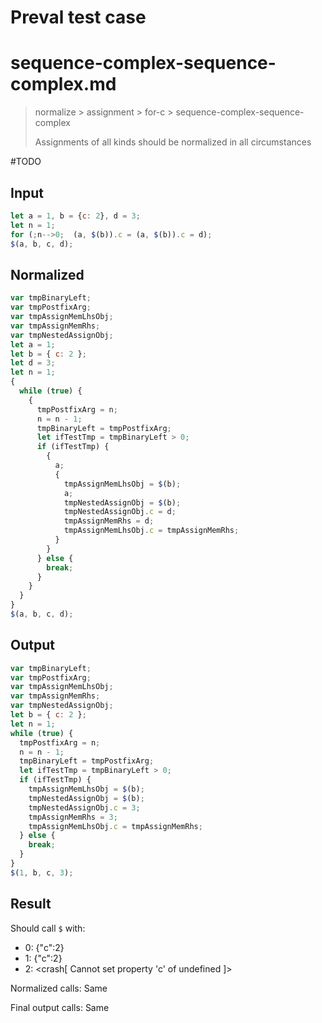 # Preval test case

# sequence-complex-sequence-complex.md

> normalize > assignment > for-c > sequence-complex-sequence-complex
>
> Assignments of all kinds should be normalized in all circumstances

#TODO

## Input

`````js filename=intro
let a = 1, b = {c: 2}, d = 3;
let n = 1;
for (;n-->0;  (a, $(b)).c = (a, $(b)).c = d);
$(a, b, c, d);
`````

## Normalized

`````js filename=intro
var tmpBinaryLeft;
var tmpPostfixArg;
var tmpAssignMemLhsObj;
var tmpAssignMemRhs;
var tmpNestedAssignObj;
let a = 1;
let b = { c: 2 };
let d = 3;
let n = 1;
{
  while (true) {
    {
      tmpPostfixArg = n;
      n = n - 1;
      tmpBinaryLeft = tmpPostfixArg;
      let ifTestTmp = tmpBinaryLeft > 0;
      if (ifTestTmp) {
        {
          a;
          {
            tmpAssignMemLhsObj = $(b);
            a;
            tmpNestedAssignObj = $(b);
            tmpNestedAssignObj.c = d;
            tmpAssignMemRhs = d;
            tmpAssignMemLhsObj.c = tmpAssignMemRhs;
          }
        }
      } else {
        break;
      }
    }
  }
}
$(a, b, c, d);
`````

## Output

`````js filename=intro
var tmpBinaryLeft;
var tmpPostfixArg;
var tmpAssignMemLhsObj;
var tmpAssignMemRhs;
var tmpNestedAssignObj;
let b = { c: 2 };
let n = 1;
while (true) {
  tmpPostfixArg = n;
  n = n - 1;
  tmpBinaryLeft = tmpPostfixArg;
  let ifTestTmp = tmpBinaryLeft > 0;
  if (ifTestTmp) {
    tmpAssignMemLhsObj = $(b);
    tmpNestedAssignObj = $(b);
    tmpNestedAssignObj.c = 3;
    tmpAssignMemRhs = 3;
    tmpAssignMemLhsObj.c = tmpAssignMemRhs;
  } else {
    break;
  }
}
$(1, b, c, 3);
`````

## Result

Should call `$` with:
 - 0: {"c":2}
 - 1: {"c":2}
 - 2: <crash[ Cannot set property 'c' of undefined ]>

Normalized calls: Same

Final output calls: Same
